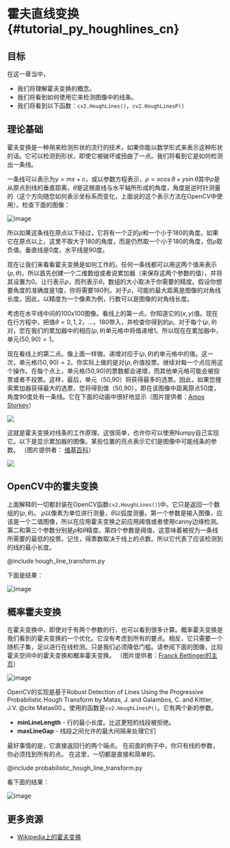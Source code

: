 # 霍夫直线变换{#tutorial_py_houghlines_cn}

## 目标

在这一章当中，

- 我们将理解霍夫变换的概念。
- 我们将看到如何使用它来检测图像中的线条。
- 我们将看到以下函数：`cv2.HoughLines()`，`cv2.HoughLinesP()`

## 理论基础

霍夫变换是一种用来检测形状的流行的技术，如果你能以数学形式来表示这种形状的话。它可以检测到形状，即使它被破坏或扭曲了一点。我们将看到它是如何检测出一条线。

一条线可以表示为$y = mx+c$，或以参数方程表示，$\rho = x \cos \theta + y \sin \theta$其中$\rho$是从原点到线的垂直距离，$\theta$是这根直线与水平轴所形成的角度，角度是逆时针测量的（这个方向随您如何表示坐标系而变化，上面说的这个表示方法在OpenCV中使用）。检查下面的图像：

![image](images/houghlines1.svg)

所以如果这条线在原点以下经过，它将有一个正的$\rho$和一个小于180的角度。如果它在原点以上，这里不取大于180的角度，而是仍然取一个小于180的角度，但$\rho$取负值。垂直线是0度，水平线是90度。

现在让我们来看看霍夫变换是如何工作的。任何一条线都可以用这两个值来表示$(\rho, \theta)$。所以首先创建一个二维数组或者说累加器（来保存这两个参数的值），并将其设置为0。让行表示$\rho$，而列表示$\theta$。数组的大小取决于你需要的精度。假设你想要角度的准确度是1度，你将需要180列。对于$\rho$，可能的最大距离是图像的对角线长度。因此，以精度为一个像素为例，行数可以是图像的对角线长度。

考虑在水平线中间的100x100图像。看线上的第一点。你知道它的$(x,y)$值。现在在行方程中，把值$\theta = 0,1,2，…，180$带入，并检查你得到的$\rho$。对于每个$(\rho,\theta)$对，您在我们的累加器中的相应$(\rho,\theta)$单元格中将值递增1。所以现在在累加器中，单元$(50,90)= 1$。

现在看线上的第二点。像上面一样做。递增对应于$(\rho,\theta)$的单元格中的值。这一次，单元格$(50,90)= 2$。你实际上做的是对$(\rho,\theta)$值投票。继续对每一个点应用这个操作。在每个点上，单元格(50,90)的票数都会递增，而其他单元格可能会被投票或者不投票。这样，最后，单元（50,90）将获得最多的选票。因此，如果您搜索累加器获得最大的选票，您将得到值（50,90），即在该图像中距离原点50度，角度90度处有一条线。它在下面的动画中很好地显示（图片提供者：[Amos Storkey](http://homepages.inf.ed.ac.uk/amos/hough.html)）

![](images/houghlinesdemo.gif)

这就是霍夫变换对线条的工作原理。这很简单，也许你可以使用Numpy自己实现它。以下是显示累加器的图像。某些位置的亮点表示它们是图像中可能线条的参数。 （图片提供者： [维基百科](http://en.wikipedia.org/wiki/Hough_transform)）

![](images/houghlines2.jpg)

## OpenCV中的霍夫变换

上面解释的一切都封装在OpenCV函数`cv2.HoughLines()`)中。它只是返回一个数组的$(\rho, \theta)$。 $\rho$以像素为单位进行测量，$\theta$以弧度测量。第一个参数是输入图像，应该是一个二值图像，所以在应用霍夫变换之前应用阈值或者使用canny边缘检测。第二和第三个参数分别是$\rho$和$\theta$精度。第四个参数是阈值，这意味着被视为一条线所需要的最低的投票。记住，得票数取决于线上的点数。所以它代表了应该检测到的线的最小长度。

@include hough_line_transform.py

下面是结果：

![image](images/houghlines3.jpg)

## 概率霍夫变换

在霍夫变换中，即使对于有两个参数的行，也可以看到很多计算。概率霍夫变换是我们看到的霍夫变换的一个优化。它没有考虑到所有的要点。相反，它只需要一个随机子集，足以进行在线检测。只是我们必须降低门槛。请参阅下面的图像，比较霍夫空间中的霍夫变换和概率霍夫变换。 （图片提供者：[Franck Bettinger的主页](http://phdfb1.free.fr/robot/mscthesis/node14.html)）

![image](images/houghlines4.png)

OpenCV的实现是基于Robust Detection of Lines Using the Progressive Probabilistic Hough Transform by Matas, J. and Galambos, C. and Kittler, J.V. @cite Matas00.。使用的函数是`cv2.HoughLinesP()`。它有两个新的参数。

- **minLineLength** - 行的最小长度。比这更短的线段被拒绝。
- **maxLineGap** - 线段之间允许的最大间隔来处理它们

最好事情的是，它直接返回行的两个端点。 在前面的例子中，你只有线的参数，你必须找到所有的点。 在这里，一切都是直接和简单的。

@include probabilistic_hough_line_transform.py

看下面的结果：

![image](images/houghlines5.jpg)

## 更多资源

- [Wikipedia上的霍夫变换](https://zh.wikipedia.org/wiki/霍夫变换)